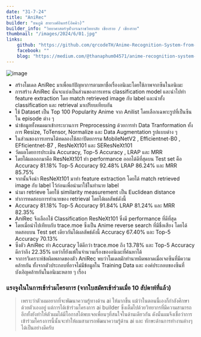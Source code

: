 ```yaml
---
date: "31-7-24"
title: "AniRec"
builder: "ธนภูมิ สายวงศ์อินทร์(อิคคิว)"
builder_info: "วิทยาศาสตร์จุฬาภรณราชวิทยาลัย เชียงราย / เชียงราย"
thumbnail: "/images/2024/6/01.jpg"
links:
	github: "https://github.com/qrcodeTH/Anime-Recognition-System-from-Scene-Images/tree/main"
	facebook: ""
	blog: "https://medium.com/@thanaphum04571/anime-recognition-system-from-scene-images-anirec-%E0%B8%A3%E0%B8%B0%E0%B8%9A%E0%B8%B8%E0%B8%8A%E0%B8%B7%E0%B9%88%E0%B8%AD%E0%B9%80%E0%B8%A3%E0%B8%B7%E0%B9%88%E0%B8%AD%E0%B8%87%E0%B8%88%E0%B8%B2%E0%B8%81%E0%B8%A0%E0%B8%B2%E0%B8%9E%E0%B8%8B%E0%B8%B5%E0%B8%99%E0%B8%AD%E0%B8%99%E0%B8%B4%E0%B9%80%E0%B8%A1%E0%B8%B0-c0133dbbfaa9"
---
```


![image](/images/2024/6/01.jpg)

- สร้างโมเดล AniRec มาเพื่อแก้ปัญหาการตามหาชื่อเรื่องอนิเมะโดยใช้ภาพจากซีนในอนิเมะ
- การสร้าง AniRec นั้นจะแบ่งเป็นส่วนของการเทรน classification model และนำไปทำ feature extraction โดย match retrieved image กับ label และนำทั้ง classification และ retrieval มาเปรียบเทียบกัน
- ใช้ Dataset เป็น Top 100 Popularity Anime จาก Anilist โดยเลือกเฉพาะรูปที่เป็นซีนใน episode ต่าง ๆ
- นำข้อมูลทั้งหมดมาเข้ากระบวนการ Preprocessing ด้วยการทำ Data Tranformation ทั้งการ Resize, ToTensor, Normalize และ Data Augmentation รูปแบบต่าง ๆ
- ในส่วนของการเทรนได้ทดลองใช้สถาปัตยกรรม MobileNetV2 , Efficientnet-B0 , EFficientnet-B7 , ResNeXt101 และ SEResNeXt101
- วัดผลโดยการประเมิน Accuracy, Top-5 Accuracy , LRAP และ MRR
- โดยได้ผลออกมาคือ ResNeXt101 ทำ performance ออกได้ดีที่สุดบน Test set คือ Accuracy 81.18% Top-5 Accuracy 92.48% LRAP 86.24% และ MRR 85.75%
- จากนั้นจึงนำ ResNeXt101 มาทำ feature extraction โดยได้ match retrieved image กับ label ไว้ก่อนเพื่อนำมาใช้ในทำนาย label
- นำมา retrieve โดยใช้ similarity measurement เป็น Euclidean distance
- ทำการทดสอบการทำนายของ retrieval โดยได้ผลลัพธ์ดังนี้
- Accuracy 81.18% Top-5 Accuracy 91.84% LRAP 81.24% และ MRR 82.35%
- AniRec จึงเลือกใช้ Classification ResNeXt101 ซึ่งมี performance ที่ดีที่สุด
- โดยเมื่อนำไปเทียบกับ trace.moe ซึ่งเป็น Anime reverse search ที่มีชื่อเสียง โดยได้ทดสอบบน Test set เดียวกันได้ผลลัพธ์ดังนี้ Accuracy 67.40% และ Top-5 Accuracy 70.13%
- ซึ่งตัว AniRec ทำ Accuracy ได้ดีกว่า trace.moe ถึง 13.78% และ Top-5 Accuracy ดีกว่าถึง 22.35% แตว่าก็ยังแพ้ในจำนวนเรื่องของอนิเมะที่ค้นหาได้
- จาการวิเคราะห์ข้อผิดพลาดของตัว AniRec พบว่าโมเดลมักทำนายผิดพลาดเมื่อเจอซีนที่มีความคล้ายกัน ทั้งจากตัวประกอบที่อาจไม่มีข้อมูลใน Training Data และ องค์ประกอบของซีนที่บังเอิญคล้ายกันในอนิเมะหลาย ๆ เรื่อง


### แรงจูงในในการเข้าร่วมโครงการ (จากใบสมัครเข้าร่วมเมื่อ 10 สัปดาห์ที่แล้ว)

> เพราะว่าตัวผมอยากที่จะพัฒนาความรู้ทางด้าน ai ให้มากขึ้น แม้ว่าในตอนนี้เองก็กำลังศึกษาด้วยตัวเองอยู่ แต่การได้เข้าร่วมโครงการ ai builder ซึ่งเต็มไปด้วยวิทยากรที่มีความสามารถ อีกทั้งยังทำให้ตัวผมได้มีโอกาสได้พบเจอเพื่อนๆที่สนใจในด้านเดียวกัน ดังนั้นผมจึงเชื่อว่าการเข้าร่วมโครงการนี้นั้นจะทำให้ผมสามารถพัฒนาความรู้ด้าน ai และ ทักษะด้านการทำงานต่างๆ ได้เป็นอย่างดีครับ
    